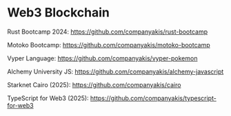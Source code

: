 # Web3 Blockchain

Rust Bootcamp 2024:
https://github.com/companyakis/rust-bootcamp

Motoko Bootcamp:
https://github.com/companyakis/motoko-bootcamp

Vyper Language:
https://github.com/companyakis/vyper-pokemon

Alchemy University JS:
https://github.com/companyakis/alchemy-javascript

Starknet Cairo (2025):
https://github.com/companyakis/cairo

TypeScript for Web3 (2025):
https://github.com/companyakis/typescript-for-web3
